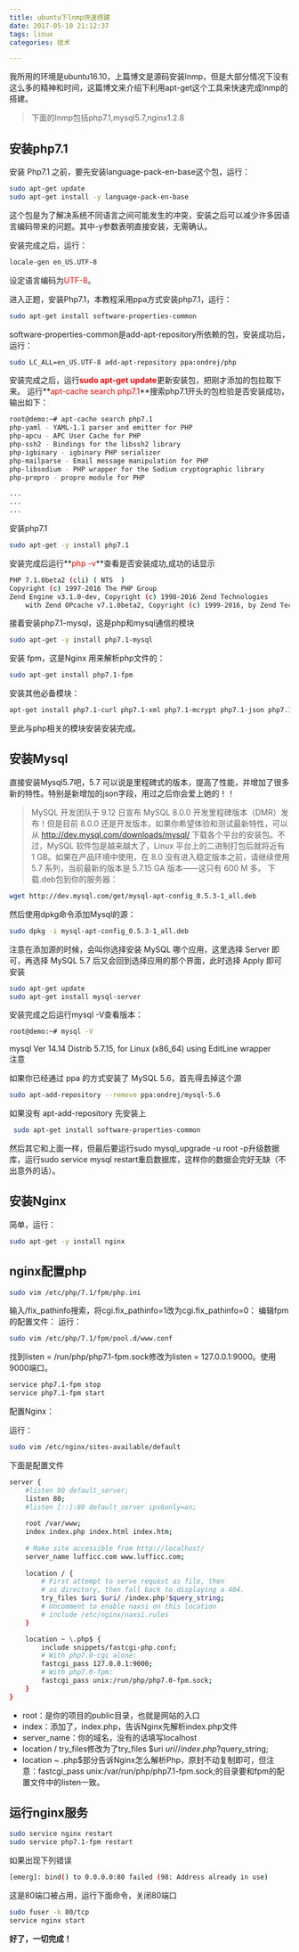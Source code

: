 ```yaml
---
title: ubuntu下lnmp快速搭建
date: 2017-05-10 21:12:37
tags: linux
categories: 技术

---
```


我所用的环境是ubuntu16.10，上篇博文是源码安装lnmp，但是大部分情况下没有这么多的精神和时间，这篇博文来介绍下利用apt-get这个工具来快速完成lnmp的搭建。
>下面的lnmp包括php7.1,mysql5.7,nginx1.2.8

## 安装php7.1
安装 Php7.1 之前，要先安装language-pack-en-base这个包，运行：

``` bash
sudo apt-get update  
sudo apt-get install -y language-pack-en-base  
```

这个包是为了解决系统不同语言之间可能发生的冲突，安装之后可以减少许多因语言编码带来的问题。其中-y参数表明直接安装，无需确认。

安装完成之后，运行：

``` bash
locale-gen en_US.UTF-8  
```

设定语言编码为<font color="red">UTF-8</font>。

进入正题，安装Php7.1，本教程采用ppa方式安装php7.1，运行：

``` bash
sudo apt-get install software-properties-common  
```

<!--more-->
software-properties-common是add-apt-repository所依赖的包，安装成功后，运行：

``` bash
sudo LC_ALL=en_US.UTF-8 add-apt-repository ppa:ondrej/php  

```

安装完成之后，运行<font color="red">**sudo apt-get update**</font>更新安装包，把刚才添加的包拉取下来。 运行**<font color="red">apt-cache search php7.1</font>**搜索php7.1开头的包检验是否安装成功，输出如下：

``` bash
root@demo:~# apt-cache search php7.1  
php-yaml - YAML-1.1 parser and emitter for PHP  
php-apcu - APC User Cache for PHP  
php-ssh2 - Bindings for the libssh2 library  
php-igbinary - igbinary PHP serializer  
php-mailparse - Email message manipulation for PHP  
php-libsodium - PHP wrapper for the Sodium cryptographic library  
php-propro - propro module for PHP

...
...
...
```

安装php7.1

``` bash
sudo apt-get -y install php7.1
```

安装完成后运行**<font color="red">php -v</font>**查看是否安装成功,成功的话显示

``` bash
PHP 7.1.0beta2 (cli) ( NTS  )  
Copyright (c) 1997-2016 The PHP Group  
Zend Engine v3.1.0-dev, Copyright (c) 1998-2016 Zend Technologies  
    with Zend OPcache v7.1.0beta2, Copyright (c) 1999-2016, by Zend Technologies
```
接着安装php7.1-mysql，这是php和mysql通信的模块

``` bash
sudo apt-get -y install php7.1-mysql  
```
安装 fpm，这是Nginx 用来解析php文件的：

``` bash
sudo apt-get install php7.1-fpm  
```

安装其他必备模块：

``` bash
apt-get install php7.1-curl php7.1-xml php7.1-mcrypt php7.1-json php7.1-gd php7.1-mbstring  
```

至此与php相关的模块安装安装完成。
## 安装Mysql
直接安装Mysql5.7吧，5.7 可以说是里程碑式的版本，提高了性能，并增加了很多新的特性。特别是新增加的json字段，用过之后你会爱上她的！！

>MySQL 开发团队于 9.12 日宣布 MySQL 8.0.0 开发里程碑版本（DMR）发布！但是目前 8.0.0 还是开发版本，如果你希望体验和测试最新特性，可以从 http://dev.mysql.com/downloads/mysql/ 下载各个平台的安装包。不过，MySQL 软件包是越来越大了，Linux 平台上的二进制打包后就将近有 1 GB。如果在产品环境中使用，在 8.0 没有进入稳定版本之前，请继续使用 5.7 系列，当前最新的版本是 5.7.15 GA 版本——这只有 600 M 多。
下载.deb包到你的服务器：

``` bash
wget http://dev.mysql.com/get/mysql-apt-config_0.5.3-1_all.deb  
```
 然后使用dpkg命令添加Mysql的源：
``` bash
sudo dpkg -i mysql-apt-config_0.5.3-1_all.deb  
```
注意在添加源的时候，会叫你选择安装 MySQL 哪个应用，这里选择 Server 即可，再选择 MySQL 5.7 后又会回到选择应用的那个界面，此时选择 Apply 即可
安装

``` bash
sudo apt-get update  
sudo apt-get install mysql-server  
``` 
安装完成之后运行mysql -V查看版本：

``` bash
root@demo:~# mysql -V  
``` 
mysql  Ver 14.14 Distrib 5.7.15, for Linux (x86_64) using  EditLine wrapper  
注意

如果你已经通过 ppa 的方式安装了 MySQL 5.6，首先得去掉这个源

``` bash
sudo apt-add-repository --remove ppa:ondrej/mysql-5.6  
``` 
 如果没有 apt-add-repository 先安装上
``` bash
 sudo apt-get install software-properties-common
``` 
然后其它和上面一样，但最后要运行sudo mysql_upgrade -u root -p升级数据库，运行sudo service mysql restart重启数据库，这样你的数据会完好无缺（不出意外的话）。
## 安装Nginx
简单，运行：
``` bash
sudo apt-get -y install nginx  
``` 
## nginx配置php

``` bash
sudo vim /etc/php/7.1/fpm/php.ini  
``` 
输入/fix_pathinfo搜索，将cgi.fix_pathinfo=1改为cgi.fix_pathinfo=0：
编辑fpm的配置文件： 运行：

``` bash
sudo vim /etc/php/7.1/fpm/pool.d/www.conf  
``` 
找到listen = /run/php/php7.1-fpm.sock修改为listen = 127.0.0.1:9000。使用9000端口。

``` bash
service php7.1-fpm stop
service php7.1-fpm start
``` 
配置Nginx：

运行：

``` bash
sudo vim /etc/nginx/sites-available/default  
``` 
下面是配置文件
``` bash
server {  
    #listen 80 default_server;
    listen 80;
    #listen [::]:80 default_server ipv6only=on;
    
    root /var/www;
    index index.php index.html index.htm;
                                        
    # Make site accessible from http://localhost/
    server_name lufficc.com www.lufficc.com;
    
    location / {
        # First attempt to serve request as file, then
        # as directory, then fall back to displaying a 404.
        try_files $uri $uri/ /index.php?$query_string;
        # Uncomment to enable naxsi on this location
        # include /etc/nginx/naxsi.rules
    }

    location ~ \.php$ {
        include snippets/fastcgi-php.conf;
        # With php7.0-cgi alone:
        fastcgi_pass 127.0.0.1:9000;
        # With php7.0-fpm:
        fastcgi_pass unix:/run/php/php7.0-fpm.sock;
    }
}
``` 
> 
  - root：是你的项目的public目录，也就是网站的入口
  - index：添加了，index.php，告诉Nginx先解析index.php文件
  - server_name：你的域名，没有的话填写localhost
  - location / try_files修改为了try_files $uri $uri/ /index.php?$query_string;
  - location ~ \.php$部分告诉Nginx怎么解析Php，原封不动复制即可，但注意：fastcgi_pass unix:/var/run/php/php7.1-fpm.sock;的目录要和fpm的配置文件中的listen一致。

## 运行nginx服务

``` bash
sudo service nginx restart  
sudo service php7.1-fpm restart  
```
如果出现下列错误
``` bash
[emerg]: bind() to 0.0.0.0:80 failed (98: Address already in use)
```
这是80端口被占用，运行下面命令，关闭80端口

``` bash
sudo fuser -k 80/tcp
service nginx start
```
**好了，一切完成！**







